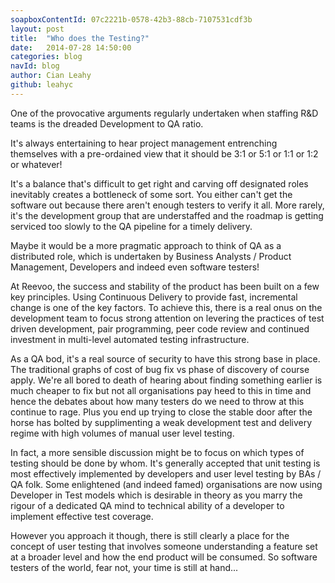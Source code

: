 ```yaml
---
soapboxContentId: 07c2221b-0578-42b3-88cb-7107531cdf3b
layout: post
title:  "Who does the Testing?"
date:   2014-07-28 14:50:00
categories: blog
navId: blog
author: Cian Leahy
github: leahyc
---
```


One of the provocative arguments regularly undertaken when staffing R&D teams is the dreaded Development to QA ratio.

It's always entertaining to hear project management entrenching themselves with a pre-ordained view that it should be 3:1 or 5:1 or 1:1 or 1:2 or whatever!

It's a balance that's difficult to get right and carving off designated roles inevitably creates a bottleneck of some sort. You either can't get the software out because there aren't enough testers to verify it all. More rarely, it's the development group that are understaffed and the roadmap is getting serviced too slowly to the QA pipeline for a timely delivery.

Maybe it would be a more pragmatic approach to think of QA as a distributed role, which is undertaken by Business Analysts / Product Management, Developers and indeed even software testers!

At Reevoo, the success and stability of the product has been built on a few key principles. Using Continuous Delivery to provide fast, incremental change is one of the key factors. To achieve this, there is a real onus on the development team to focus strong attention on levering the practices of test driven development, pair programming, peer code review and continued investment in multi-level automated testing infrastructure.

As a QA bod, it's a real source of security to have this strong base in place.
The traditional graphs of cost of bug fix vs phase of discovery of course apply. We're all bored to death of hearing about finding something earlier is much cheaper to fix but not all organisations pay heed to this in time and hence the debates about how many testers do we need to throw at this continue to rage. Plus you end up trying to close the stable door after the horse has bolted by supplimenting a weak development test and delivery regime with high volumes of manual user level testing.

In fact, a more sensible discussion might be to focus on which types of testing should be done by whom. It's generally accepted that unit testing is most effectively implemented by developers and user level testing by BAs / QA folk. Some enlightened (and indeed famed) organisations are now using Developer in Test models which is desirable in theory as you marry the rigour of a dedicated QA mind to technical ability of a developer to implement effective test coverage.

However you approach it though, there is still clearly a place for the concept of user testing that involves someone understanding a feature set at a broader level and how the end product will be consumed. So software testers of the world, fear not, your time is still at hand...



